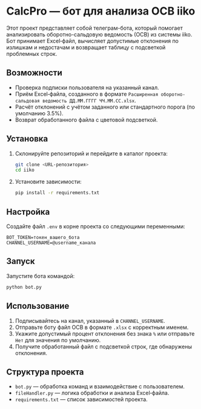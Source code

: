 # CalcPro — бот для анализа ОСВ iiko

Этот проект представляет собой телеграм-бота, который помогает анализировать оборотно-сальдовую ведомость (ОСВ) из системы iiko. Бот принимает Excel‑файл, вычисляет допустимые отклонения по излишкам и недостачам и возвращает таблицу с подсветкой проблемных строк.

## Возможности
- Проверка подписки пользователя на указанный канал.
- Приём Excel‑файла, созданного в формате `Расширенная оборотно-сальдовая ведомость ДД.ММ.ГГГГ ЧЧ.ММ.СС.xlsx`.
- Расчёт отклонений с учётом заданного или стандартного порога (по умолчанию 3.5%).
- Возврат обработанного файла с цветовой подсветкой.

## Установка
1. Склонируйте репозиторий и перейдите в каталог проекта:
   ```bash
   git clone <URL-репозитория>
   cd iiko
   ```
2. Установите зависимости:
   ```bash
   pip install -r requirements.txt
   ```

## Настройка
Создайте файл `.env` в корне проекта со следующими переменными:
```env
BOT_TOKEN=токен_вашего_бота
CHANNEL_USERNAME=@username_канала
```

## Запуск
Запустите бота командой:
```bash
python bot.py
```

## Использование
1. Подписывайтесь на канал, указанный в `CHANNEL_USERNAME`.
2. Отправьте боту файл ОСВ в формате `.xlsx` с корректным именем.
3. Укажите допустимый процент отклонения без знака `%` или отправьте `Нет` для значения по умолчанию.
4. Получите обработанный файл с подсветкой строк, где обнаружены отклонения.

## Структура проекта
- `bot.py` — обработка команд и взаимодействие с пользователем.
- `fileHandler.py` — логика обработки и анализа Excel‑файла.
- `requirements.txt` — список зависимостей проекта.
